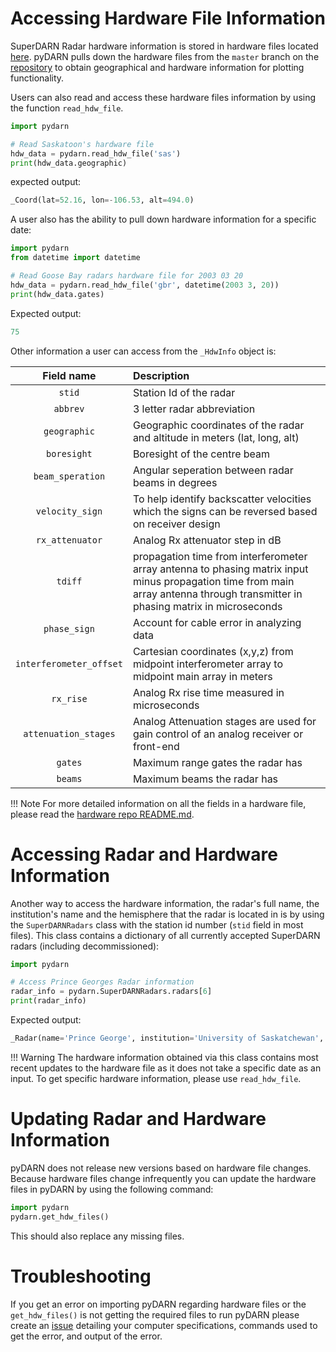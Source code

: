 <!--Copyright (C) SuperDARN Canada, University of Saskatchewan 
Author(s): Marina Schmidt 
Modifications:
2020-12-01 Carley Martin added git_hdw_file
2020-01-05 Marin Schmidt switched VT hardware repo to SuperDARN hardware repo

Disclaimer:
pyDARN is under the LGPL v3 license found in the root directory LICENSE.md 
Everyone is permitted to copy and distribute verbatim copies of this license 
document, but changing it is not allowed.

This version of the GNU Lesser General Public License incorporates the terms
and conditions of version 3 of the GNU General Public License, supplemented by
the additional permissions listed below.
-->
# Accessing Hardware File Information 

SuperDARN Radar hardware information is stored in hardware files located [here](https://github.com/SuperDARN/hdw). 
pyDARN pulls down the hardware files from the `master` branch on the [repository](https://github.com/SuperDARN/hdw) to obtain geographical and hardware information for plotting functionality. 

Users can also read and access these hardware files information by using the function `read_hdw_file`.
``` python 
import pydarn

# Read Saskatoon's hardware file
hdw_data = pydarn.read_hdw_file('sas')
print(hdw_data.geographic)
```
expected output: 
``` python 
_Coord(lat=52.16, lon=-106.53, alt=494.0)
```

A user also has the ability to pull down hardware information for a specific date:
``` python
import pydarn
from datetime import datetime

# Read Goose Bay radars hardware file for 2003 03 20
hdw_data = pydarn.read_hdw_file('gbr', datetime(2003 3, 20))
print(hdw_data.gates)
```

Expected output: 
``` python
75
```

Other information a user can access from the `_HdwInfo` object is:

| Field name              | Description                                                                                                                                                                     |
| :---:                   | :---                                                                                                                                                                            |
| `stid`                  | Station Id of the radar                                                                                                                                                         |
| `abbrev`                | 3 letter radar abbreviation                                                                                                                                                     |
| `geographic`            | Geographic coordinates of the radar and altitude in meters (lat, long, alt)                                                                                                     |
| `boresight`             | Boresight of the centre beam                                                                                                                                                    |
| `beam_speration`        | Angular seperation between radar beams in degrees                                                                                                                               |
| `velocity_sign`         | To help identify backscatter velocities which the signs can be reversed based on receiver design                                                                                |
| `rx_attenuator`         | Analog Rx attenuator step in dB                                                                                                                                                 |
| `tdiff`                 | propagation time from interferometer array antenna to phasing matrix input minus propagation time from main array antenna through transmitter in phasing matrix in microseconds |
| `phase_sign`            | Account for cable error in analyzing data                                                                                                                                       |
| `interferometer_offset` | Cartesian coordinates (x,y,z) from midpoint interferometer array to midpoint main array in meters                                                                               |
| `rx_rise`               | Analog Rx rise time measured in microseconds                                                                                                                                    |
| `attenuation_stages`    | Analog Attenuation stages are used for gain control of an analog receiver or front-end                                                                                          |
| `gates`                 | Maximum range gates the radar has                                                                                                                                               |
| `beams`                 | Maximum beams the radar has                                                                                                                                                     |

!!! Note
    For more detailed information on all the fields in a hardware file, please read the [hardware repo README.md](https://github.com/SuperDARN/hdw).

# Accessing Radar and Hardware Information

Another way to access the hardware information, the radar's full name, the institution's name and the  hemisphere that the radar is located in is by using the `SuperDARNRadars` class with the station id number (`stid` field in most files). 
This class contains a dictionary of all currently accepted SuperDARN radars (including decommissioned):
``` python
import pydarn

# Access Prince Georges Radar information
radar_info = pydarn.SuperDARNRadars.radars[6]
print(radar_info)
```

Expected output:
```python
_Radar(name='Prince George', institution='University of Saskatchewan', hemisphere=<Hemisphere.North: 1>, hardware_info=_HdwInfo(stid=6, abbrev='pgr', geographic=_Coord(lat=53.98, lon=-122.59, alt=670.0), boresight=-5.0, beam_seperation=3.24, velocity_sign=1.0, rx_attenuator=10.0, tdiff=0.0, phase_sign=1.0, interferometer_offset=_InterferometerOffset(x=0.0, y=-100.0, z=0.0), rx_rise_time=0.0, attenuation_stages=0.0, gates=225, beams=16))
```

!!! Warning
    The hardware information obtained via this class contains most recent updates to the hardware file as it does not take a specific date as an input. To get specific hardware information, please use `read_hdw_file`.

# Updating Radar and Hardware Information

pyDARN does not release new versions based on hardware file changes. Because hardware files change infrequently you can update the hardware files in pyDARN by using the following command:
``` python
import pydarn
pydarn.get_hdw_files()
```
This should also replace any missing files.

# Troubleshooting

If you get an error on importing pyDARN regarding hardware files or the `get_hdw_files()` is not getting the required files to run pyDARN please create an [issue](https://github.com/SuperDARN/pydarn/issues) detailing your computer specifications, commands used to get the error, and output of the error. 
